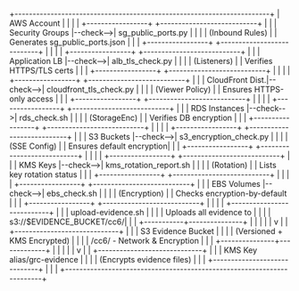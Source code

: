 +-----------------------------------------------------------------------+
|                             AWS Account                               |
|                                                                       |
|   +-----------------+          +---------------------------+          |
|   | Security Groups |--check-->| sg_public_ports.py        |          |
|   | (Inbound Rules) |          | Generates sg_public_ports.json |     |
|   +-----------------+          +---------------------------+          |
|                                                                       |
|   +-----------------+          +---------------------------+          |
|   | Application LB  |--check-->| alb_tls_check.py          |          |
|   | (Listeners)     |          | Verifies HTTPS/TLS certs  |          |
|   +-----------------+          +---------------------------+          |
|                                                                       |
|   +-----------------+          +---------------------------+          |
|   | CloudFront Dist.|--check-->| cloudfront_tls_check.py   |          |
|   | (Viewer Policy) |          | Ensures HTTPS-only access  |          |
|   +-----------------+          +---------------------------+          |
|                                                                       |
|   +-----------------+          +---------------------------+          |
|   | RDS Instances   |--check-->| rds_check.sh              |          |
|   | (StorageEnc)    |          | Verifies DB encryption    |          |
|   +-----------------+          +---------------------------+          |
|                                                                       |
|   +-----------------+          +---------------------------+          |
|   | S3 Buckets      |--check-->| s3_encryption_check.py    |          |
|   | (SSE Config)    |          | Ensures default encryption|          |
|   +-----------------+          +---------------------------+          |
|                                                                       |
|   +-----------------+          +---------------------------+          |
|   | KMS Keys        |--check-->| kms_rotation_report.sh    |          |
|   | (Rotation)      |          | Lists key rotation status |          |
|   +-----------------+          +---------------------------+          |
|                                                                       |
|   +-----------------+          +---------------------------+          |
|   | EBS Volumes     |--check-->| ebs_check.sh              |          |
|   | (Encryption)    |          | Checks encryption-by-default |       |
|   +-----------------+          +---------------------------+          |
|                                                                       |
|                           +---------------------------+               |
|                           | upload-evidence.sh        |               |
|                           | Uploads all evidence to   |               |
|                           | s3://$EVIDENCE_BUCKET/cc6/|               |
|                           +-----------+---------------+               |
|                                       |                               |
|                                       v                               |
|                           +-----------------------------+             |
|                           | S3 Evidence Bucket          |             |
|                           | (Versioned + KMS Encrypted) |             |
|                           | /cc6/ - Network & Encryption |             |
|                           +---------------+-------------+             |
|                                           |                           |
|                                           v                           |
|                           +-----------------------------+             |
|                           | KMS Key alias/grc-evidence  |             |
|                           | (Encrypts evidence files)   |             |
|                           +-----------------------------+             |
|                                                                       |
+-----------------------------------------------------------------------+
